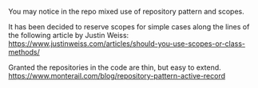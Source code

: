 You may notice in the repo mixed use of repository pattern and scopes.

It has been decided to reserve scopes for simple cases along the lines of the following article by Justin Weiss:
https://www.justinweiss.com/articles/should-you-use-scopes-or-class-methods/


Granted the repositories in the code are thin, but easy to extend.
https://www.monterail.com/blog/repository-pattern-active-record
